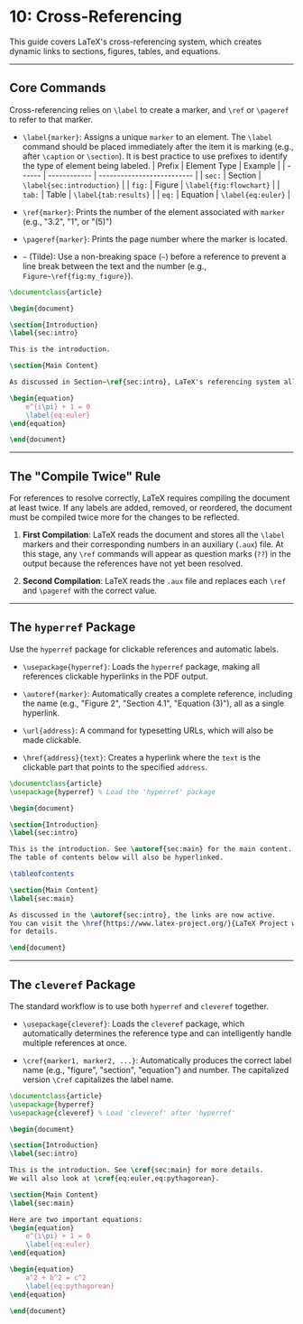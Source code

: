 # 10: Cross-Referencing

This guide covers LaTeX's cross-referencing system, which creates dynamic links to sections, figures, tables, and equations.

---

## Core Commands

Cross-referencing relies on `\label` to create a marker, and `\ref` or `\pageref` to refer to that marker.

- `\label{marker}`: Assigns a unique `marker` to an element. The `\label` command should be placed immediately after the item it is marking (e.g., after `\caption` or `\section`). It is best practice to use prefixes to identify the type of element being labeled.
  | Prefix | Element Type | Example                    |
  | ------ | ------------ | -------------------------- |
  | `sec:` | Section      | `\label{sec:introduction}` |
  | `fig:` | Figure       | `\label{fig:flowchart}`    |
  | `tab:` | Table        | `\label{tab:results}`      |
  | `eq:`  | Equation     | `\label{eq:euler}`         |

- `\ref{marker}`: Prints the number of the element associated with `marker` (e.g., "3.2", "1", or "(5)")

- `\pageref{marker}`: Prints the page number where the marker is located.

- `~` (Tilde): Use a non-breaking space (`~`) before a reference to prevent a line break between the text and the number (e.g., `Figure~\ref{fig:my_figure}`).

```latex
\documentclass{article}

\begin{document}

\section{Introduction}
\label{sec:intro}

This is the introduction.

\section{Main Content}

As discussed in Section~\ref{sec:intro}, LaTeX's referencing system allows referencing to equations like Equation~\ref{eq:euler}.

\begin{equation}
    e^{i\pi} + 1 = 0
    \label{eq:euler}
\end{equation}

\end{document}
```

---

## The "Compile Twice" Rule

For references to resolve correctly, LaTeX requires compiling the document at least twice. If any labels are added, removed, or reordered, the document must be compiled twice more for the changes to be reflected.

1. **First Compilation**: LaTeX reads the document and stores all the `\label` markers and their corresponding numbers in an auxiliary (`.aux`) file. At this stage, any `\ref` commands will appear as question marks (`??`) in the output because the references have not yet been resolved.

2. **Second Compilation**: LaTeX reads the `.aux` file and replaces each `\ref` and `\pageref` with the correct value.

---

## The `hyperref` Package

Use the `hyperref` package for clickable references and automatic labels.

- `\usepackage{hyperref}`: Loads the `hyperref` package, making all references clickable hyperlinks in the PDF output.
  
- `\autoref{marker}`: Automatically creates a complete reference, including the name (e.g., "Figure 2", "Section 4.1", "Equation (3)"), all as a single hyperlink.

- `\url{address}`: A command for typesetting URLs, which will also be made clickable.

- `\href{address}{text}`: Creates a hyperlink where the `text` is the clickable part that points to the specified `address`.

```latex
\documentclass{article}
\usepackage{hyperref} % Load the 'hyperref' package

\begin{document}

\section{Introduction}
\label{sec:intro}

This is the introduction. See \autoref{sec:main} for the main content.
The table of contents below will also be hyperlinked.

\tableofcontents

\section{Main Content}
\label{sec:main}

As discussed in the \autoref{sec:intro}, the links are now active.
You can visit the \href{https://www.latex-project.org/}{LaTeX Project website} 
for details.

\end{document}
```

---

## The `cleveref` Package

The standard workflow is to use both `hyperref` and `cleveref` together.

- `\usepackage{cleveref}`: Loads the `cleveref` package, which automatically determines the reference type and can intelligently handle multiple references at once. 

- `\cref{marker1, marker2, ...}`: Automatically produces the correct label name (e.g., "figure", "section", "equation") and number. The capitalized version `\Cref` capitalizes the label name.

```latex
\documentclass{article}
\usepackage{hyperref}
\usepackage{cleveref} % Load 'cleveref' after 'hyperref'

\begin{document}

\section{Introduction}
\label{sec:intro}

This is the introduction. See \cref{sec:main} for more details.
We will also look at \cref{eq:euler,eq:pythagorean}.

\section{Main Content}
\label{sec:main}

Here are two important equations:
\begin{equation}
    e^{i\pi} + 1 = 0
    \label{eq:euler}
\end{equation}

\begin{equation}
    a^2 + b^2 = c^2
    \label{eq:pythagorean}
\end{equation}

\end{document}
```
